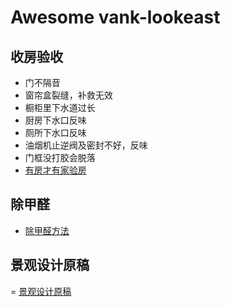 # Awesome vank-lookeast
## 收房验收
- 门不隔音
- 窗帘盒裂缝，补救无效
- 橱柜里下水道过长
- 厨房下水口反味
- 厕所下水口反味
- 油烟机止逆阀及密封不好，反味
- 门框没打胶会脱落
- [有房才有家验房](https://mp.weixin.qq.com/s/r8Txi9ThatKBLT6uK9rulQ)

## 除甲醛
- [除甲醛方法](https://www.xiaohongshu.com/explore/62a6205a000000001d033146?app_platform=android&app_version=7.52.0&share_from_user_hidden=true&type=normal&xhsshare=WeixinSession&appuid=5f8e353e0000000001003664&apptime=1661232359)

## 景观设计原稿
= [景观设计原稿](https://baijiahao.baidu.com/s?id=1665930892348902529&wfr=spider&for=pc)
